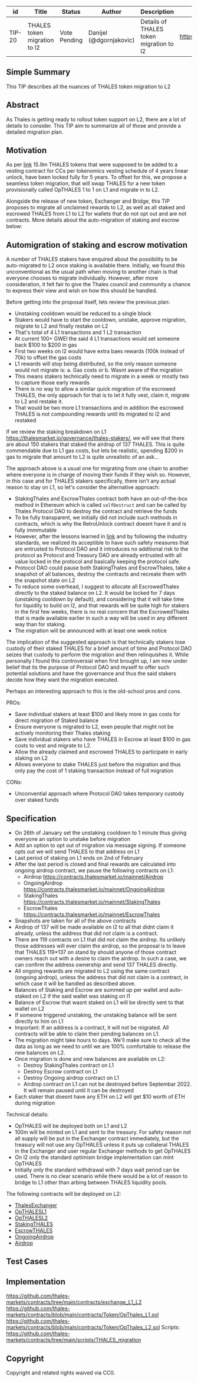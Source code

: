 | id | Title | Status | Author | Description | Discussions to | Created |
| ----------- | ----------- | ----------- | ----------- | ----------- | ----------- | ----------- |
| TIP-20 | THALES token migration to l2| Vote Pending | Danijel (@dgornjakovic) | Details of THALES token migration to l2 | https://discord.gg/8bzFdpGTrp | 2022-01-01
 
## Simple Summary
This TIP describes all the nuances of THALES token migration to L2
## Abstract
As Thales is getting ready to rollout token support on L2, there are a lot of details to consider. This TIP aim to summarize all of those and provide a detailed migration plan.
## Motivation
As per [link](https://thalesmarket.medium.com/a-part-of-thales-core-contributors-tokens-are-locked-and-its-implications-241fcec37888?source=user_profile---------6-------------------------------) 15.9m THALES tokens that were supposed to be added to a vesting contract for CCs per tokenomics vesting schedule of 4 years linear unlock, have been locked fully for 5 years. To offset for this, we propose a seamless token migration, that will swap THALES for a new token provisionally called OpTHALES 1 to 1 on L1 and migrate in to L2.  

Alongside  the release of new token, Exchanger and Bridge, this TIP proposes to migrate all unclaimed rewards to L2, as well as all staked and escrowed THALES from L1 to L2 for wallets that do not opt out and are not contracts.
More details about the auto-migration of staking and escrow below:

## Automigration of staking and escrow motivation
A number of THALES stakers have enquired about the possibility to be auto-migrated to L2 once staking is available there. Initially, we found this unconventional as the usual path when moving to another chain is that everyone chooses to migrate individually.
However, after more consideration, it felt fair to give the Thales council and community a chance to express their view and wish on how this should be handled.  

Before getting into the proposal itself, lets review the previous plan: 
* Unstaking cooldown would be reduced to a single block
* Stakers would have to start the cooldown, unstake, approve migration, migrate to L2 and finally restake on L2
* That's total of 4 L1 transactions and 1 L2 transaction
* At current 100+ GWEI the said 4 L1 transactions would set someone back $100 to $200 in gas
* First two weeks on l2 would have extra baes rewards (100k instead of 70k) to offset the gas costs
* L1 rewards will stop being distributed, so the only reason someone would not migrate is: a. Gas costs or b. Wasnt aware of the migration
* This means stakers technically need to migrate in a week or mostly two to capture those early rewards
* There is no way to allow a similar quick migration of the escrowed THALES, the only approach for that is to let it fully vest, claim it, migrate to L2 and restake it.
* That would be two more L1 transactions and in addition the escrowed THALES is not compounding rewards until its migrated to l2 and restaked

If we review the staking breakdown on L1 https://thalesmarket.io/governance/thales-stakers/, we will see that there are about 150 stakers that staked the airdrop of 137 THALES. This is quite commendable due to L1 gas costs, but lets be realistic, spending $200 in gas to migrate that amount to L2 is quite unrealistic of an ask...

The approach above is a usual one for migrating from one chain to another where everyone is in charge of moving their funds if they wish so. However, in this case and for THALES stakers specifically, there isn't any actual reason to stay on L1, so let's consider the alternative approach:
* StakingThales and EscrowThales contract both have an out-of-the-box method in Ethereum which is called `selfDestruct` and can be called by Thales Protocol DAO to destroy the contract and retrieve the funds
* To be fully transparent, we initially did not include such methods in contracts, which is why the RetroUnlock contract doesnt have it and is fully immmutable
* However, after the lessons learned in [link](https://thalesmarket.medium.com/a-part-of-thales-core-contributors-tokens-are-locked-and-its-implications-241fcec37888?source=user_profile---------6-------------------------------) and by following the industry standards, we realized its acceptible to have such safety measures that are entrusted to Protocol DAO and it introduces no additional risk to the protocol as Protocol and Treasury DAO are already entrusted with all value locked in the protocol and basically keeping the protocol safe.
* Protocol DAO could pause both StakingThales and EscrowThales, take a snapshot of all balances, destroy the contracts and recreate them with the snapshot state on L2
* To reduce some overhead, I suggest to allocate all EscrowedThales directly to the staked balance on L2. It would be locked for 7 days (unstaking cooldown by default), and considering that it will take time for liquidity to build on l2, and that rewards will be quite high for stakers in the first few weeks, there is no real concern that the EscrowedThales that is made available earlier in such a way will be used in any different way than for staking.
* The migration will be announced with at least one week notice

The implication of the suggested approach is that technically stakers lose custody of their staked THALES for a brief amount of time and Protocol DAO seizes that custody to perform the migration and then relinquishes it.  While personally I found this controversial when first brought up, I am now under belief that its the purpose of Protocol DAO and myself to offer such potential solutions and have the governance and thus the said stakers decide how they want the migration executed.

Perhaps an interesting approach to this is the old-school pros and cons.

PROs:
* Save individual stakers at least $100 and likely more in gas costs for direct migration of Staked balance
* Ensure everyone is migrated to L2, even people that might not be actively monitoring their Thales staking
* Save individual stakers who have THALES in Escrow at least $100 in gas costs to vest and migrate to L2.
* Allow the already claimed and escrowed THALES to participate in early staking on L2
* Allows everyone to stake THALES just before the migration and thus only pay the cost of 1 staking transaction instead of full migration

CONs:
* Unconvential approach where Protocol DAO takes temporary custody over staked funds

## Specification

* On 26th of January set the unstaking cooldown to 1 minute thus giving everyone an option to unstake before migration
* Add an option to opt out of migration via message signing. If someone opts out we will send THALES to that address on L1
* Last period of staking on L1 ends on 2nd of February
* After the last period is closed and final rewards are calculated into ongoing airdrop contract, we pause the following contracts on L1:  
    * Airdrop https://contracts.thalesmarket.io/mainnet/Airdrop
    * OngoingAirdrop https://contracts.thalesmarket.io/mainnet/OngoingAirdrop
    * StakingThales https://contracts.thalesmarket.io/mainnet/StakingThales
    * EscrowThales https://contracts.thalesmarket.io/mainnet/EscrowThales
* Snapshots are taken for all of the above contracts
* Airdrop of 137 will be made available on l2 to all that didnt claim it already, unless the address that did not claim is a contract.
* There are 119 contracts on L1 that did not claim the airdrop. Its unlikely those addresses will ever claim the airdrop, so the proposal is to leave that THALES 119*137 on stand by should anyone of those contract owners reach out with a desire to claim the airdrop. In such a case, we can confirm the address ownership and send 137 THALES directly.
* All ongoing rewards are migrated to L2 using the same contract (ongoing airdrop), unless the address that did not claim is a contract, in which case it will be handled as described above.
* Balances of Staking and Escrow are summed up per wallet and auto-staked on L2 if the said wallet was staking on l1
* Balance of Escrow that wasnt staked on L1 will be directly sent to that wallet on L2
* If someone triggered unstaking, the unstaking balance will be sent directly to him on L1
* Important: If an address is a contract, it will not be migrated. All contracts will be able to claim their pending balances on L1.
* The migration might take hours to days. We'll make sure to check all the data as long as we need to until we are 100% comfortable to release the new balances on L2.
* Once migration is done and new balances are available on L2:
  * Destroy StakingThales contract on L1
  * Destroy Escrow contract on L1
  * Destroy Ongoing airdrop contract on L1
  * Airdrop contract on L1 can not be destroyed before Septembar 2022. It will remain paused until it can be destroyed
* Each staker that doesnt have any ETH on L2 will get $10 worth of ETH during migration

Technical details:
* OpTHALES will be deployed both on L1 and L2
* 100m will be minted on L1 and sent to the treasury. For safety reason not all supply will be put in the Exchanger contract immediately, but the treasury will not use any OpTHALES unless it puts up collateral THALES in the Exchanger and user regular Exchanger methods to get OpTHALES
* On l2 only the standard optimism bridge implementation can mint OpTHALES
* Initially only the standard withdrawal with 7 days wait period can be used. There is no clear scenario while there would be a lot of reason to bridge to L1 other than arbing between THALES liquidity pools.  

The following contracts will be deployed on L2:  
* [ThalesExchanger](https://github.com/thales-markets/contracts/blob/main/contracts/exchange_L1_L2/ThalesExchanger.sol)
* [OpTHALESL1](https://github.com/thales-markets/contracts/blob/main/contracts/Token/OpThales_L1.sol)
* [OpTHALESL2](https://github.com/thales-markets/contracts/blob/main/contracts/Token/OpThales_L2.sol)
* [StakingTHALES](https://github.com/thales-markets/contracts/blob/main/contracts/EscrowAndStaking/StakingThales.sol)
* [EscrowTHALES](https://github.com/thales-markets/contracts/blob/main/contracts/EscrowAndStaking/EscrowThales.sol)
* [OngoingAirdrop](https://github.com/thales-markets/contracts/blob/main/contracts/Airdrop/OngoingAirdrop.sol)
* [Airdrop](https://github.com/thales-markets/contracts/blob/main/contracts/Airdrop/Airdrop.sol)
   

  
## Test Cases
 
## Implementation
https://github.com/thales-markets/contracts/tree/main/contracts/exchange_L1_L2
https://github.com/thales-markets/contracts/blob/main/contracts/Token/OpThales_L1.sol
https://github.com/thales-markets/contracts/blob/main/contracts/Token/OpThales_L2.sol
Scripts:
https://github.com/thales-markets/contracts/tree/main/scripts/THALES_migration

## Copyright
 
Copyright and related rights waived via CC0.
